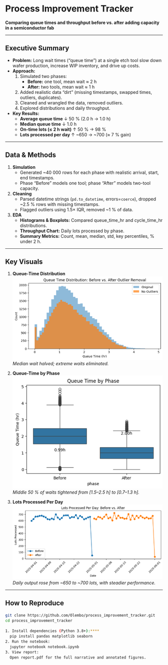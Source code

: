 # Process Improvement Tracker

**Comparing queue times and throughput before vs. after adding capacity in a semiconductor fab**

---

## Executive Summary
- **Problem:** Long wait times (“queue time”) at a single etch tool slow down wafer production, increase WIP inventory, and drive up costs.  
- **Approach:**  
  1. Simulated two phases:  
     - **Before:** one tool, mean wait ≈ 2 h  
     - **After:** two tools, mean wait ≈ 1 h  
  2. Added realistic data “dirt” (missing timestamps, swapped times, outliers, duplicates).  
  3. Cleaned and wrangled the data, removed outliers.  
  4. Explored distributions and daily throughput.  
- **Key Results:**  
  - **Average queue time** ↓ 50 % (2.0 h → 1.0 h)  
  - **Median queue time** ↓ 1.0 h  
  - **On-time lots (≤ 2 h wait)** ↑ 50 % → 98 %  
  - **Lots processed per day** ↑ ~650 → ~700 (≈ 7 % gain)

---

## Data & Methods

1. **Simulation**  
   - Generated ~40 000 rows for each phase with realistic arrival, start, end timestamps.  
   - Phase “Before” models one tool; phase “After” models two-tool capacity.  
2. **Cleaning**  
   - Parsed datetime strings (`pd.to_datetime`, errors=`coerce`), dropped ~2.5 % rows with missing timestamps.  
   - Flagged outliers using 1.5× IQR, removed ~1 % of data.  
3. **EDA**  
   - **Histograms & Boxplots:** Compared queue_time_hr and cycle_time_hr distributions.  
   - **Throughput Chart:** Daily lots processed by phase.  
   - **Summary Metrics:** Count, mean, median, std, key percentiles, % under 2 h.

---

## Key Visuals

1. **Queue-Time Distribution**  
   ![Queue Histogram](figs/queue_hist.png)  
   _Median wait halved; extreme waits eliminated._

2. **Queue-Time by Phase**  
   ![Queue Boxplot](figs/queue_box.png)  
   _Middle 50 % of waits tightened from [1.5–2.5 h] to [0.7–1.3 h]._

3. **Lots Processed Per Day**  
   ![Throughput Chart](figs/throughput.png)  
   _Daily output rose from ~650 to ~700 lots, with steadier performance._

---

## How to Reproduce

```bash
git clone https://github.com/Olembo/process_improvement_tracker.git
cd process_improvement_tracker

1. Install dependencies (Python 3.8+):****
  pip install pandas matplotlib seaborn
2. Run the notebook:
  jupyter notebook notebook.ipynb
3. View report:
  Open report.pdf for the full narrative and annotated figures.



